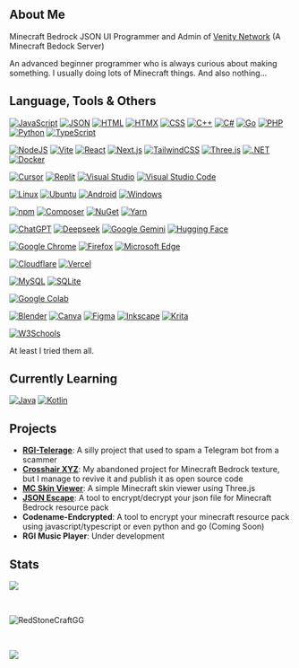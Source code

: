 <h2>About Me</h2>

Minecraft Bedrock JSON UI Programmer and Admin of [Venity Network](https://venitymc.com/) (A Minecraft Bedock Server)

An advanced beginner programmer who is always curious about making something. I usually doing lots of Minecraft things. And also nothing...

<h2>Language, Tools & Others</h2>

[![JavaScript](https://img.shields.io/badge/JavaScript-F7DF1E?logo=javascript&logoColor=000)](#)
[![JSON](https://img.shields.io/badge/JSON-000?logo=json&logoColor=fff)](#)
[![HTML](https://img.shields.io/badge/HTML-%23E34F26.svg?logo=html5&logoColor=white)](#)
[![HTMX](https://img.shields.io/badge/HTMX-36C?logo=htmx&logoColor=fff)](#)
[![CSS](https://img.shields.io/badge/CSS-639?logo=css&logoColor=fff)](#)
[![C++](https://img.shields.io/badge/C++-%2300599C.svg?logo=c%2B%2B&logoColor=white)](#)
[![C#](https://custom-icon-badges.demolab.com/badge/C%23-%23239120.svg?logo=cshrp&logoColor=white)](#)
[![Go](https://img.shields.io/badge/Go-%2300ADD8.svg?&logo=go&logoColor=white)](#)
[![PHP](https://img.shields.io/badge/php-%23777BB4.svg?&logo=php&logoColor=white)](#)
[![Python](https://img.shields.io/badge/Python-3776AB?logo=python&logoColor=fff)](#)
[![TypeScript](https://img.shields.io/badge/TypeScript-3178C6?logo=typescript&logoColor=fff)](#)

[![NodeJS](https://img.shields.io/badge/Node.js-6DA55F?logo=node.js&logoColor=white)](#)
[![Vite](https://img.shields.io/badge/Vite-646CFF?logo=vite&logoColor=fff)](#)
[![React](https://img.shields.io/badge/React-%2320232a.svg?logo=react&logoColor=%2361DAFB)](#)
[![Next.js](https://img.shields.io/badge/Next.js-black?logo=next.js&logoColor=white)](#)
[![TailwindCSS](https://img.shields.io/badge/Tailwind%20CSS-%2338B2AC.svg?logo=tailwind-css&logoColor=white)](#)
[![Three.js](https://img.shields.io/badge/Three.js-000?logo=threedotjs&logoColor=fff)](#)
[![.NET](https://img.shields.io/badge/.NET-512BD4?logo=dotnet&logoColor=fff)](#)
[![Docker](https://img.shields.io/badge/Docker-2496ED?logo=docker&logoColor=fff)](#)

[![Cursor](https://custom-icon-badges.demolab.com/badge/Cursor-000000?logo=cursor-ai-white)](#)
[![Replit](https://img.shields.io/badge/Replit-F26207?logo=replit&logoColor=fff)](#)
[![Visual Studio](https://custom-icon-badges.demolab.com/badge/Visual%20Studio-5C2D91.svg?&logo=visualstudio&logoColor=white)](#)
[![Visual Studio Code](https://custom-icon-badges.demolab.com/badge/Visual%20Studio%20Code-0078d7.svg?logo=vsc&logoColor=white)](#)

[![Linux](https://img.shields.io/badge/Linux-FCC624?logo=linux&logoColor=black)](#)
[![Ubuntu](https://img.shields.io/badge/Ubuntu-E95420?logo=ubuntu&logoColor=white)](#)
[![Android](https://img.shields.io/badge/Android-3DDC84?logo=android&logoColor=white)](#)
[![Windows](https://custom-icon-badges.demolab.com/badge/Windows-0078D6?logo=windows11&logoColor=white)](#)

[![npm](https://img.shields.io/badge/npm-CB3837?logo=npm&logoColor=fff)](#)
[![Composer](https://img.shields.io/badge/Composer-885630?logo=composer&logoColor=fff)](#)
[![NuGet](https://img.shields.io/badge/NuGet-004880?logo=nuget&logoColor=fff)](#)
[![Yarn](https://img.shields.io/badge/Yarn-2C8EBB?logo=yarn&logoColor=fff)](#)

[![ChatGPT](https://img.shields.io/badge/ChatGPT-74aa9c?logo=openai&logoColor=white)](#)
[![Deepseek](https://custom-icon-badges.demolab.com/badge/Deepseek-4D6BFF?logo=deepseek&logoColor=fff)](#)
[![Google Gemini](https://img.shields.io/badge/Google%20Gemini-886FBF?logo=googlegemini&logoColor=fff)](#)
[![Hugging Face](https://img.shields.io/badge/Hugging%20Face-FFD21E?logo=huggingface&logoColor=000)](#)

[![Google Chrome](https://img.shields.io/badge/Google%20Chrome-4285F4?logo=GoogleChrome&logoColor=white)](#)
[![Firefox](https://img.shields.io/badge/Firefox-FF7139?logo=Firefox&logoColor=white)](#)
[![Microsoft Edge](https://custom-icon-badges.demolab.com/badge/Microsoft%20Edge-2771D8?logo=edge-white&logoColor=white)](#)

[![Cloudflare](https://img.shields.io/badge/Cloudflare-F38020?logo=Cloudflare&logoColor=white)](#)
[![Vercel](https://img.shields.io/badge/Vercel-%23000000.svg?logo=vercel&logoColor=white)](#)

[![MySQL](https://img.shields.io/badge/MySQL-4479A1?logo=mysql&logoColor=fff)](#)
[![SQLite](https://img.shields.io/badge/SQLite-%2307405e.svg?logo=sqlite&logoColor=white)](#)

[![Google Colab](https://img.shields.io/badge/Google%20Colab-F9AB00?logo=googlecolab&logoColor=fff)](#)

[![Blender](https://img.shields.io/badge/Blender-%23F5792A.svg?logo=blender&logoColor=white)](#)
[![Canva](https://img.shields.io/badge/Canva-%2300C4CC.svg?&logo=Canva&logoColor=white)](#)
[![Figma](https://img.shields.io/badge/Figma-F24E1E?logo=figma&logoColor=white)](#)
[![Inkscape](https://img.shields.io/badge/Inkscape-000000?logo=Inkscape&logoColor=white)](#)
[![Krita](https://img.shields.io/badge/Krita-203759?logo=krita&logoColor=EEF37B)](#)

[![W3Schools](https://img.shields.io/badge/W3Schools-04AA6D?logo=w3schools&logoColor=fff)](#)


At least I tried them all.


<h2>Currently Learning</h2>

[![Java](https://img.shields.io/badge/Java-%23ED8B00.svg?logo=openjdk&logoColor=white)](#)
[![Kotlin](https://img.shields.io/badge/Kotlin-%237F52FF.svg?logo=kotlin&logoColor=white)](#)

<h2>Projects</h2>

  - **[RGI-Telerage](https://github.com/RedStoneCraftGG/RGI-Telerage)**: A silly project that used to spam a Telegram bot from a scammer
  - **[Crosshair XYZ](https://github.com/RedStoneCraftGG/MCBE-Crosshair-XYZ)**: My abandoned project for Minecraft Bedrock texture, but I manage to revive it and publish it as open source code
  - **[MC Skin Viewer](https://github.com/RedStoneCraftGG/MC-Skin-Viewer)**: A simple Minecraft skin viewer using Three.js
  - **[JSON Escape](https://github.com/RedStoneCraftGG/JSON-Escape)**: A tool to encrypt/decrypt your json file for Minecraft Bedrock resource pack
  - **Codename-Endcrypted**: A tool to encrypt your minecraft resource pack using javascript/typescript or even python and go (Coming Soon)
  - **RGI Music Player**: Under development

<h2>Stats</h2>

<p><img src="https://github-readme-stats-sigma-five.vercel.app/api?username=RedStoneCraftGG&theme=dark&show_icons=true&count_private=true&include_all_commits=true" /></p>

<br>

<p><img src="https://streak-stats.demolab.com?user=RedStoneCraftGG&theme=dark&date_format=j%20M%5B%20Y%5D&type=png" alt="RedStoneCraftGG" /></p>

<br>

<p><img src="https://github-readme-stats-sigma-five.vercel.app/api/top-langs/?username=RedStoneCraftGG&hide=shell,css,nsis&theme=dark"/></p>

<br>
